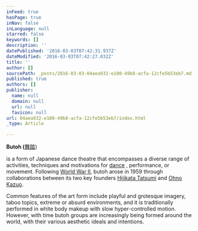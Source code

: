 ```yaml
---
inFeed: true
hasPage: true
inNav: false
inLanguage: null
starred: false
keywords: []
description: ''
datePublished: '2016-03-03T07:42:31.937Z'
dateModified: '2016-03-03T07:42:27.032Z'
title: ''
author: []
sourcePath: _posts/2016-03-03-04aea932-e100-49b8-acfa-12cfe5b53eb7.md
published: true
authors: []
publisher:
  name: null
  domain: null
  url: null
  favicon: null
url: 04aea932-e100-49b8-acfa-12cfe5b53eb7/index.html
_type: Article

---
```

**Butoh  (**[舞踏][0])

is a form of Japanese dance theatre that encompasses a diverse range of activities, techniques and motivations for [dance][1] , performance, or movement. Following [World War II][2], butoh arose in 1959 through collaborations between its two key founders [Hijikata Tatsumi][3] and [Ohno Kazuo][4]. 

Common features of the art form include playful and grotesque imagery, taboo topics, extreme or absurd environments, and it is traditionally performed in white body makeup with slow hyper-controlled motion. However, with time butoh groups are increasingly being formed around the world, with their various aesthetic ideals and intentions.

[][5]

[0]: https://en.wiktionary.org/wiki/%E8%88%9E%E8%B8%8F "wikt:舞踏"
[1]: https://en.wikipedia.org/wiki/Dance "Dance"
[2]: https://en.wikipedia.org/wiki/World_War_II "World War II"
[3]: https://en.wikipedia.org/wiki/Tatsumi_Hijikata "Tatsumi Hijikata"
[4]: https://en.wikipedia.org/wiki/Kazuo_Ohno "Kazuo Ohno"
[5]: https://en.wikipedia.org/wiki/Butoh#cite_note-Sanders_152-2